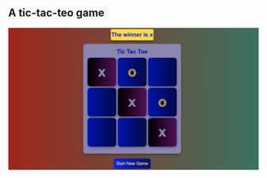 ## A tic-tac-teo game

![image](https://github.com/chuxi-z/tic-tac-toe-game/blob/main/imgs/result.png)
